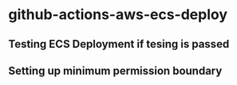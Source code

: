 # github-actions-aws-ecs-deploy

## Testing ECS Deployment if tesing is passed

## Setting up minimum permission boundary
